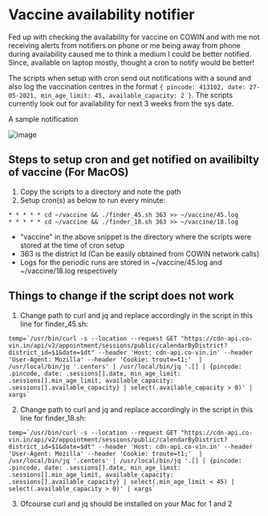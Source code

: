 # Vaccine availability notifier
Fed up with checking the availability for vaccine on COWIN and with me not receiving alerts from notifiers on phone or me being away from phone during availability caused me to think a medium I could be better notified.
Since, available on laptop mostly, thought a cron to notify would be better!

The scripts when setup with cron send out notifications with a sound and also log the vaccination centres in the format ```{ pincode: 413102, date: 27-05-2021, min_age_limit: 45, available_capacity: 2 }```.
The scripts currently look out for availability for next 3 weeks from the sys date.

A sample notification

![image](https://user-images.githubusercontent.com/7105292/118262023-f2d2d500-b4d1-11eb-8c49-d99970521f4f.png)


## Steps to setup cron and get notified on availibilty of vaccine (For MacOS)
1. Copy the scripts to a directory and note the path
2. Setup cron(s) as below to run every minute:
```
* * * * * cd ~/vaccine && ./finder_45.sh 363 >> ~/vaccine/45.log
* * * * * cd ~/vaccine && ./finder_18.sh 363 >> ~/vaccine/18.log
```
- "vaccine" in the above snippet is the directory where the scripts were stored at the time of cron setup
- 363 is the district Id (Can be easily obtained from COWIN network calls)
- Logs for the periodic runs are stored in ~/vaccine/45.log and ~/vaccine/18.log respectively


## Things to change if the script does not work
1. Change path to curl and jq and replace accordingly in the script in this line for finder_45.sh:

```
temp=`/usr/bin/curl -s --location --request GET "https://cdn-api.co-vin.in/api/v2/appointment/sessions/public/calendarByDistrict?district_id=$1&date=$dt" --header 'Host: cdn-api.co-vin.in' --header 'User-Agent: Mozilla' --header 'Cookie: troute=t1;'  | /usr/local/bin/jq '.centers' | /usr/local/bin/jq '.[] | {pincode: .pincode, date: .sessions[].date, min_age_limit: .sessions[].min_age_limit, available_capacity: .sessions[].available_capacity} | select(.available_capacity > 0)' | xargs`
```

2. Change path to curl and jq and replace accordingly in the script in this line for finder_18.sh:

```
temp=`/usr/bin/curl -s --location --request GET "https://cdn-api.co-vin.in/api/v2/appointment/sessions/public/calendarByDistrict?district_id=$1&date=$dt" --header 'Host: cdn-api.co-vin.in' --header 'User-Agent: Mozilla' --header 'Cookie: troute=t1;'  | /usr/local/bin/jq '.centers' | /usr/local/bin/jq '.[] | {pincode: .pincode, date: .sessions[].date, min_age_limit: .sessions[].min_age_limit, available_capacity: .sessions[].available_capacity} | select(.min_age_limit < 45) | select(.available_capacity > 0)' | xargs`
```
3. Ofcourse curl and jq should be installed on your Mac for 1 and 2




